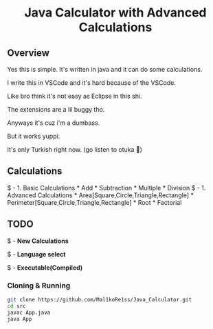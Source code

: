 <h1 align="center">Java Calculator with Advanced Calculations</h1>

## Overview

Yes this is simple. It's written in java and it can do some calculations.

I write this in VSCode and it's hard because of the VSCode.

Like bro think it's not easy as Eclipse in this shi.

The extensions are a lil buggy tho.

Anyways it's cuz i'm a dumbass.

But it works yuppi.

It's only Turkish right now. (go listen to otuka 🙏)

## Calculations

$ - 1. Basic Calculations
      * Add
      * Subtraction
      * Multiple
      * Division
$ - 1. Advanced Calculations
      * Area[Square,Circle,Triangle,Rectangle]
      * Perimeter[Square,Circle,Triangle,Rectangle]
      * Root
      * Factorial

## TODO

$ - **New Calculations**

$ - **Language select**

$ - **Executable(Compiled)**

### Cloning & Running
```bash
git clone https://github.com/Mal1koRe1ss/Java_Calculator.git
cd src
javac App.java
java App
```
